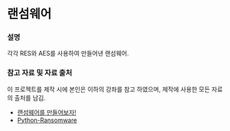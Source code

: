 # 랜섬웨어

### 설명

각각 RES와 AES를 사용하여 만들어낸 랜섬웨어.

### 참고 자료 및 자료 출처

이 프로젝트를 제작 시에 본인은 이하의 강좌를 참고 하였으며,
제작에 사용한 모든 자료의 출처를 남김.

* [랜섬웨어를 만들어보자!](https://gmyankee.tistory.com/188)
* [Python-Ransomware](https://github.com/cy4nguy/Python-Ransomware)